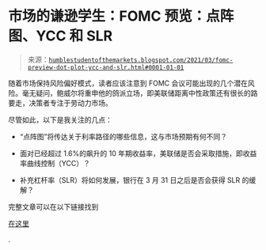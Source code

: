 <!--yml

类别：未分类

date: 2024-05-18 02:03:04

-->

# 市场的谦逊学生：FOMC 预览：点阵图、YCC 和 SLR

> 来源：[`humblestudentofthemarkets.blogspot.com/2021/03/fomc-preview-dot-plot-ycc-and-slr.html#0001-01-01`](https://humblestudentofthemarkets.blogspot.com/2021/03/fomc-preview-dot-plot-ycc-and-slr.html#0001-01-01)

随着市场保持风险偏好模式，读者应该注意到 FOMC 会议可能出现的几个潜在风险。毫无疑问，鲍威尔将重申他的鸽派立场，即美联储距离中性政策还有很长的路要走，决策者专注于劳动力市场。

尽管如此，以下是我关注的几点：

+   “点阵图”将传达关于利率路径的哪些信息，这与市场预期有何不同？

+   面对已经超过 1.6%的飙升的 10 年期收益率，美联储是否会采取措施，即收益率曲线控制（YCC）？

+   补充杠杆率（SLR）将如何发展，银行在 3 月 31 日之后是否会获得 SLR 的缓解？

完整文章可以在以下链接找到

[在这里](https://humblestudentofthemarkets.com/2021/03/15/fomc-preview-dot-plot-ycc-and-slr/)

.
